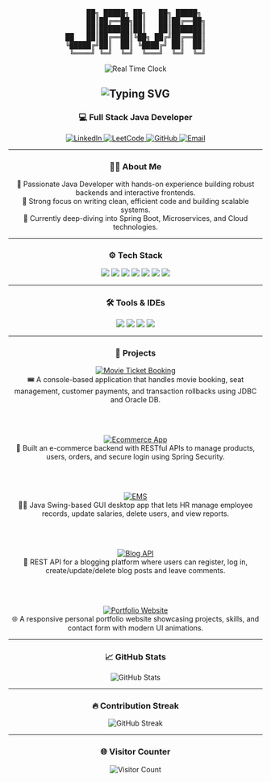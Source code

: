 <div align="center">

<!-- JAVA ASCII Art -->
<pre>
     ██╗ █████╗ ██╗   ██╗ █████╗ 
     ██║██╔══██╗██║   ██║██╔══██╗
     ██║███████║██║   ██║███████║
██   ██║██╔══██║╚██╗ ██╔╝██╔══██║
╚█████╔╝██║  ██║ ╚████╔╝ ██║  ██║
 ╚════╝ ╚═╝  ╚═╝  ╚═══╝  ╚═╝  ╚═╝
</pre>

<!-- IST Badge -->
<img src="https://img.shields.io/badge/Dynamic%20Time-IST_%E2%8F%B0_%23FF6B6B-blue?style=for-the-badge&logo=google-chrome&logoColor=white&labelColor=gray&color=blue" alt="Real Time Clock">

<!-- Name Badge -->
<h2>
  <img src="https://readme-typing-svg.herokuapp.com?font=Fira+Code&weight=500&size=30&duration=4000&pause=500&color=FF0608&center=true&vCenter=true&width=600&lines=Muzafar+Alli+Khan" alt="Typing SVG">
</h2>

<!-- Title -->
<h3><b>💻 Full Stack Java Developer</b></h3>

<!-- Social Links -->
<p align="center">
  <a href="https://www.linkedin.com/in/muzafar-alli-khan/" target="_blank">
    <img src="https://img.shields.io/badge/LinkedIn-0077B5?style=for-the-badge&logo=linkedin&logoColor=white" alt="LinkedIn">
  </a>
  <a href="https://leetcode.com/u/Muzafar-Alli-Khan/" target="_blank">
    <img src="https://img.shields.io/badge/LeetCode-FFA116?style=for-the-badge&logo=leetcode&logoColor=black" alt="LeetCode">
  </a>
  <a href="https://github.com/MuzafarAliKhan" target="_blank">
    <img src="https://img.shields.io/badge/GitHub-181717?style=for-the-badge&logo=github&logoColor=white" alt="GitHub">
  </a>
  <a href="mailto:your.email@example.com" target="_blank">
    <img src="https://img.shields.io/badge/Email-D14836?style=for-the-badge&logo=gmail&logoColor=white" alt="Email">
  </a>
</p>

---

### 👨‍💻 About Me
🔸 Passionate Java Developer with hands-on experience building robust backends and interactive frontends.  
🔸 Strong focus on writing clean, efficient code and building scalable systems.  
🔸 Currently deep-diving into Spring Boot, Microservices, and Cloud technologies.

---

### ⚙️ Tech Stack
<p align="center">
  <img src="https://img.shields.io/badge/Java-%23ED8B00?style=for-the-badge&logo=java&logoColor=white"/>
  <img src="https://img.shields.io/badge/SpringBoot-%236DB33F?style=for-the-badge&logo=spring&logoColor=white"/>
  <img src="https://img.shields.io/badge/JPA/Hibernate-%230074C1?style=for-the-badge&logo=hibernate&logoColor=white"/>
  <img src="https://img.shields.io/badge/MySQL-%2300f?style=for-the-badge&logo=mysql&logoColor=white"/>
  <img src="https://img.shields.io/badge/JavaScript-%23F7DF1E?style=for-the-badge&logo=javascript&logoColor=black"/>
  <img src="https://img.shields.io/badge/HTML5-%23E34F26?style=for-the-badge&logo=html5&logoColor=white"/>
  <img src="https://img.shields.io/badge/CSS3-%231572B6?style=for-the-badge&logo=css3&logoColor=white"/>
</p>

---

### 🛠 Tools & IDEs
<p align="center">
  <img src="https://img.shields.io/badge/IntelliJIDEA-%23000000?style=for-the-badge&logo=intellij-idea&logoColor=white"/>
  <img src="https://img.shields.io/badge/Eclipse-%230062B3?style=for-the-badge&logo=eclipse-ide&logoColor=white"/>
  <img src="https://img.shields.io/badge/Postman-%23FF6C37?style=for-the-badge&logo=postman&logoColor=white"/>
  <img src="https://img.shields.io/badge/Git-%23F05032?style=for-the-badge&logo=git&logoColor=white"/>
</p>

---

### 📂 Projects

<div align="center">

<!-- Project 1 -->
<a href="https://github.com/MuzafarAliKhan/Movie-Ticket-Booking-System" target="_blank">
  <img src="https://img.shields.io/badge/Movie%20Ticket%20Booking%20System-Java%20%7C%20JDBC%20%7C%20Oracle-8A2BE2?style=for-the-badge&logo=oracle&logoColor=white" alt="Movie Ticket Booking">
</a>  
<br>
🎟️ A console-based application that handles movie booking, seat management, customer payments, and transaction rollbacks using JDBC and Oracle DB.

<br><br>

<!-- Project 2 -->
<a href="https://github.com/MuzafarAliKhan/SpringBoot-Ecommerce-App" target="_blank">
  <img src="https://img.shields.io/badge/Ecommerce%20App-SpringBoot%20%7C%20JPA%20%7C%20MySQL-34D399?style=for-the-badge&logo=spring&logoColor=white" alt="Ecommerce App">
</a>  
<br>
🛒 Built an e-commerce backend with RESTful APIs to manage products, users, orders, and secure login using Spring Security.

<br><br>

<!-- Project 3 -->
<a href="https://github.com/MuzafarAliKhan/Employee-Management-System" target="_blank">
  <img src="https://img.shields.io/badge/Employee%20Management%20System-Java%20%7C%20Swing%20%7C%20MySQL-F97316?style=for-the-badge&logo=java&logoColor=white" alt="EMS">
</a>  
<br>
👨‍💼 Java Swing-based GUI desktop app that lets HR manage employee records, update salaries, delete users, and view reports.

<br><br>

<!-- Project 4 -->
<a href="https://github.com/MuzafarAliKhan/Blog-REST-API" target="_blank">
  <img src="https://img.shields.io/badge/Blog%20API-Spring%20Boot%20%7C%20REST%20%7C%20MySQL-F59E0B?style=for-the-badge&logo=springboot&logoColor=white" alt="Blog API">
</a>  
<br>
📝 REST API for a blogging platform where users can register, log in, create/update/delete blog posts and leave comments.

<br><br>

<!-- Project 5 -->
<a href="https://github.com/MuzafarAliKhan/Personal-Portfolio" target="_blank">
  <img src="https://img.shields.io/badge/Portfolio%20Website-HTML%20%7C%20CSS%20%7C%20JavaScript-00A8E8?style=for-the-badge&logo=javascript&logoColor=white" alt="Portfolio Website">
</a>  
<br>
🌐 A responsive personal portfolio website showcasing projects, skills, and contact form with modern UI animations.

</div>

---

### 📈 GitHub Stats
<p align="center">
  <img src="https://github-readme-stats.vercel.app/api?username=MuzafarAliKhan&show_icons=true&theme=tokyonight&hide_border=true&count_private=true" alt="GitHub Stats">
</p>

---

### 🔥 Contribution Streak
<p align="center">
  <img src="https://github-readme-streak-stats.herokuapp.com/?user=MuzafarAliKhan&theme=tokyonight&hide_border=true" alt="GitHub Streak">
</p>

---

### 🌐 Visitor Counter
<p align="center">
  <img src="https://profile-counter.glitch.me/MuzafarAliKhan/count.svg" alt="Visitor Count">
</p>

</div>
